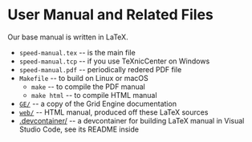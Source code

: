 # User Manual and Related Files

Our base manual is written in LaTeX.

- `speed-manual.tex` -- is the main file
- `speed-manual.tcp` -- if you use TeXnicCenter on Windows
- `speed-manual.pdf` -- periodically redered PDF file
- `Makefile` -- to build on Linux or macOS
    - `make` -- to compile the PDF manual
    - `make html` -- to compile HTML manual
- [`GE/`](GE/) -- a copy of the Grid Engine documentation
- [`web/`](web/) -- HTML manual, produced off these LaTeX sources
- [.devcontainer/](.devcontainer/) -- a devcontainer for building LaTeX manual in Visual Studio Code, see its README inside

